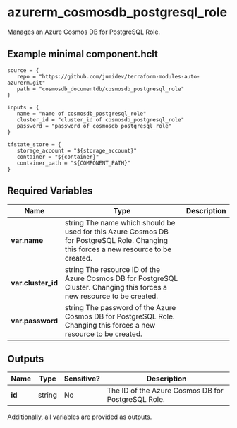 # azurerm_cosmosdb_postgresql_role

Manages an Azure Cosmos DB for PostgreSQL Role.

## Example minimal component.hclt

```hcl
source = {
   repo = "https://github.com/jumidev/terraform-modules-auto-azurerm.git" 
   path = "cosmosdb_documentdb/cosmosdb_postgresql_role" 
}

inputs = {
   name = "name of cosmosdb_postgresql_role" 
   cluster_id = "cluster_id of cosmosdb_postgresql_role" 
   password = "password of cosmosdb_postgresql_role" 
}

tfstate_store = {
   storage_account = "${storage_account}" 
   container = "${container}" 
   container_path = "${COMPONENT_PATH}" 
}

```

## Required Variables

| Name | Type |  Description |
| ---- | --------- |  ----------- |
| **var.name** | string  The name which should be used for this Azure Cosmos DB for PostgreSQL Role. Changing this forces a new resource to be created. | 
| **var.cluster_id** | string  The resource ID of the Azure Cosmos DB for PostgreSQL Cluster. Changing this forces a new resource to be created. | 
| **var.password** | string  The password of the Azure Cosmos DB for PostgreSQL Role. Changing this forces a new resource to be created. | 



## Outputs

| Name | Type | Sensitive? | Description |
| ---- | ---- | --------- | --------- |
| **id** | string | No  | The ID of the Azure Cosmos DB for PostgreSQL Role. | 

Additionally, all variables are provided as outputs.
